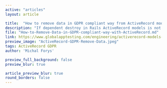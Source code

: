 ```yaml
---
active: "articles"
layout: article

title:  "How to remove data in GDPR compliant way from ActiveRecord models"
description: "If dependent destroy in Rails ActiveRecord models is not working out for you, but you still need to ensure GDPR compliance and actually remove the data."
file: "How-to-Remove-Data-in-GDPR-compliant-way-with-ActiveRecord.md"
link: https://www.globalapptesting.com/engineering/activerecord-models-how-to-remove-data-in-gdpr-compliant-way
preview_image: "ActiveRecord-GDPR-Remove-Data.jpeg"
tags: ActiveRecord GDPR
author: 'Michal Forys'

preview_full_background: false
preview_blur: true

article_preview_blur: true
round_borders: false
---
```

